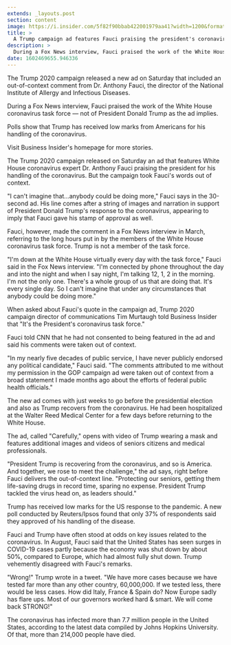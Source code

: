 ```yaml
--- 
extends: _layouts.post 
section: content 
image: https://i.insider.com/5f82f90bbab422001979aa41?width=1200&format=jpeg 
title: > 
  A Trump campaign ad features Fauci praising the president's coronavirus response but uses his words out of context 
description: > 
  During a Fox News interview, Fauci praised the work of the White House coronavirus task force — not of President Donald Trump as the ad implies.The Trump 2020 campaign released on Saturday an ad that features White House coronavirus expert Dr. Anthony Fauci praising the president for his handling of the coronavirus."I'm down at the White House virtually every day with the task force," Fauci said in the Fox News interview.When asked about Fauci's quote in the campaign ad, Trump 2020 campaign director of communications Tim Murtaugh told Business Insider that "It's the President's coronavirus task force."He had been hospitalized at the Walter Reed Medical Center for a few days before returning to the White House. 
date: 1602469655.946336 
--- 
```

The Trump 2020 campaign released a new ad on Saturday that included an out-of-context comment from Dr. Anthony Fauci, the director of the National Institute of Allergy and Infectious Diseases.

During a Fox News interview, Fauci praised the work of the White House coronavirus task force — not of President Donald Trump as the ad implies.

Polls show that Trump has received low marks from Americans for his handling of the coronavirus.

Visit Business Insider's homepage for more stories.

The Trump 2020 campaign released on Saturday an ad that features White House coronavirus expert Dr. Anthony Fauci praising the president for his handling of the coronavirus. But the campaign took Fauci's words out of context.

"I can't imagine that...anybody could be doing more," Fauci says in the 30-second ad. His line comes after a string of images and narration in support of President Donald Trump's response to the coronavirus, appearing to imply that Fauci gave his stamp of approval as well.

Fauci, however, made the comment in a Fox News interview in March, referring to the long hours put in by the members of the White House coronavirus task force. Trump is not a member of the task force.

"I'm down at the White House virtually every day with the task force," Fauci said in the Fox News interview. "I'm connected by phone throughout the day and into the night and when I say night, I'm talking 12, 1, 2 in the morning. I'm not the only one. There's a whole group of us that are doing that. It's every single day. So I can't imagine that under any circumstances that anybody could be doing more."

When asked about Fauci's quote in the campaign ad, Trump 2020 campaign director of communications Tim Murtaugh told Business Insider that "It's the President's coronavirus task force."

Fauci told CNN that he had not consented to being featured in the ad and said his comments were taken out of context.

"In my nearly five decades of public service, I have never publicly endorsed any political candidate," Fauci said. "The comments attributed to me without my permission in the GOP campaign ad were taken out of context from a broad statement I made months ago about the efforts of federal public health officials."

The new ad comes with just weeks to go before the presidential election and also as Trump recovers from the coronavirus. He had been hospitalized at the Walter Reed Medical Center for a few days before returning to the White House.

The ad, called "Carefully," opens with video of Trump wearing a mask and features additional images and videos of seniors citizens and medical professionals.

"President Trump is recovering from the coronavirus, and so is America. And together, we rose to meet the challenge," the ad says, right before Fauci delivers the out-of-context line. "Protecting our seniors, getting them life-saving drugs in record time, sparing no expense. President Trump tackled the virus head on, as leaders should."

Trump has received low marks for the US response to the pandemic. A new poll conducted by Reuters/Ipsos found that only 37% of respondents said they approved of his handling of the disease.

Fauci and Trump have often stood at odds on key issues related to the coronavirus. In August, Fauci said that the United States has seen surges in COVID-19 cases partly because the economy was shut down by about 50%, compared to Europe, which had almost fully shut down. Trump vehemently disagreed with Fauci's remarks.

"Wrong!" Trump wrote in a tweet. "We have more cases because we have tested far more than any other country, 60,000,000. If we tested less, there would be less cases. How did Italy, France & Spain do? Now Europe sadly has flare ups. Most of our governors worked hard & smart. We will come back STRONG!"

The coronavirus has infected more than 7.7 million people in the United States, according to the latest data compiled by Johns Hopkins University. Of that, more than 214,000 people have died.